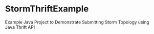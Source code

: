# StormThriftExample
Example Java Project to Demonstrate Submitting Storm Topology using Java Thrift API
